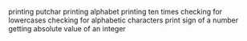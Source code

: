 printing putchar
printing alphabet
printing ten times
checking for lowercases
checking for alphabetic characters
print sign of a number
getting absolute value of an integer
